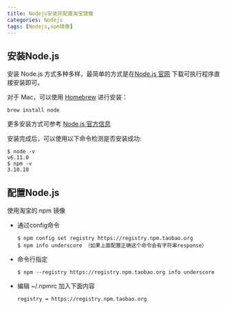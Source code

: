 ```yaml
---
title: Nodejs安装并配置淘宝镜像
categories: Nodejs
tags: [Nodejs,npm镜像]
---
```

## 安装Node.js

  安装 Node.js 方式多种多样，最简单的方式是在[Node.js 官网](https://nodejs.org/en/) 下载可执行程序直接安装即可。

对于 Mac，可以使用 [Homebrew](http://brew.sh/) 进行安装：

    brew install node

  更多安装方式可参考 [Node.js 官方信息](https://nodejs.org/en/download/)

安装完成后，可以使用以下命令检测是否安装成功:

    $ node -v
    v6.11.0
    $ npm -v
    3.10.10

## 配置Node.js

使用淘宝的 npm 镜像

+ 通过config命令

      $ npm config set registry https://registry.npm.taobao.org   
      $ npm info underscore （如果上面配置正确这个命令会有字符串response）

+ 命令行指定

      $ npm --registry https://registry.npm.taobao.org info underscore    

+ 编辑 ~/.npmrc 加入下面内容

      registry = https://registry.npm.taobao.org
